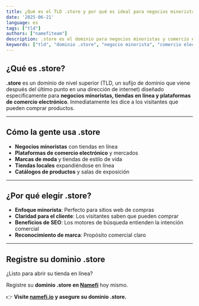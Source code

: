 ```yaml
---
title: ¿Qué es el TLD .store y por qué es ideal para negocios minoristas?
date: '2025-06-21'
language: es
tags: ["tld"]
authors: ["namefiteam"]
description: .store es el dominio para negocios minoristas y comercio electrónico. Perfecto para tiendas en línea, comercios y plataformas minoristas.
keywords: ["tld", "dominio .store", "negocio minorista", "comercio electrónico", "tienda en línea", "tienda", "plataforma minorista"]
---
```


## **¿Qué es .store?**

**.store** es un dominio de nivel superior (TLD, un sufijo de dominio que viene después del último punto en una dirección de internet) diseñado específicamente para **negocios minoristas, tiendas en línea y plataformas de comercio electrónico**. Inmediatamente les dice a los visitantes que pueden comprar productos.

---

## **Cómo la gente usa .store**

*   **Negocios minoristas** con tiendas en línea
*   **Plataformas de comercio electrónico** y mercados
*   **Marcas de moda** y tiendas de estilo de vida
*   **Tiendas locales** expandiéndose en línea
*   **Catálogos de productos** y salas de exposición

---

## **¿Por qué elegir .store?**

*   **Enfoque minorista**: Perfecto para sitios web de compras
*   **Claridad para el cliente**: Los visitantes saben que pueden comprar
*   **Beneficios de SEO**: Los motores de búsqueda entienden la intención comercial
*   **Reconocimiento de marca**: Propósito comercial claro

---

## **Registre su dominio .store**

¿Listo para abrir su tienda en línea?

Registre su **dominio .store en [Namefi](https://namefi.io)** hoy mismo.

👉 **Visite [namefi.io](https://namefi.io) y asegure su dominio .store.**
